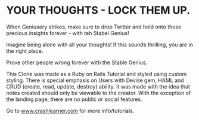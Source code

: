 # YOUR THOUGHTS - LOCK THEM UP.

When Geniusery strikes, make sure to drop Twitter and hold onto those precious insights forever - with teh Stabel Genius!

Imagine being alone with all your thoughts! If this sounds thrilling, you are in the right place. 

Prove other people wrong forever with the Stable Genius.


This Clone was made as a Ruby on Rails Tutorial and styled using custom styling. There is special emphasis on Users with Devise gem, HAML and CRUD (create, read, update, destroy) ability. It was made with the idea that notes created should only be viewable to the creator. With the exception of the landing page, there are no public or social features.

Go to www.crashlearner.com for more info/tutorials.
